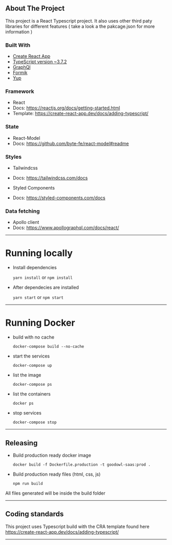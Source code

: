 ## About The Project

This project is a React Typescript project. It also uses other third paty libraries for different features ( take a look a the pakcage.json for more information )

### Built With

- [Create React App](https://create-react-app.dev/docs/getting-started/)
- [TypeScript version ~3.7.2](https://www.typescriptlang.org/)
- [GraphQl](https://graphql.org/)
- [Formik](https://formik.org/)
- [Yup](https://github.com/jquense/yup)

### Framework

- React
- Docs: https://reactjs.org/docs/getting-started.html
- Template: https://create-react-app.dev/docs/adding-typescript/

### State

- React-Model
- Docs: https://github.com/byte-fe/react-model#readme

### Styles

- Tailwindcss
- Docs: https://tailwindcss.com/docs

- Styled Components
- Docs: https://styled-components.com/docs

### Data fetching

- Apollo client
- Docs: https://www.apollographql.com/docs/react/

---

# Running locally

- Install dependencies

  `yarn install` or `npm install`

- After dependecies are installed

  `yarn start` or `npm start`

---

# Running Docker

- build with no cache

  `docker-compose build --no-cache`

- start the services

  `docker-compose up`

- list the image

  `docker-compose ps`

- list the containers

  `docker ps`

- stop services

  `docker-compose stop`

---

## Releasing

- Build production ready docker image

  `docker build -f Dockerfile.production -t goodowl-saas:prod .`

- Build production ready files (html, css, js)

  `npm run build`

All files generated will be inside the build folder

---

## Coding standards

This project uses Typescript build with the CRA template found here https://create-react-app.dev/docs/adding-typescript/

---
